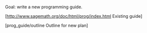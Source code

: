 Goal: write a new programming guide.

[http://www.sagemath.org/doc/html/prog/index.html Existing guide]

[prog_guide/outline Outline for new plan]
